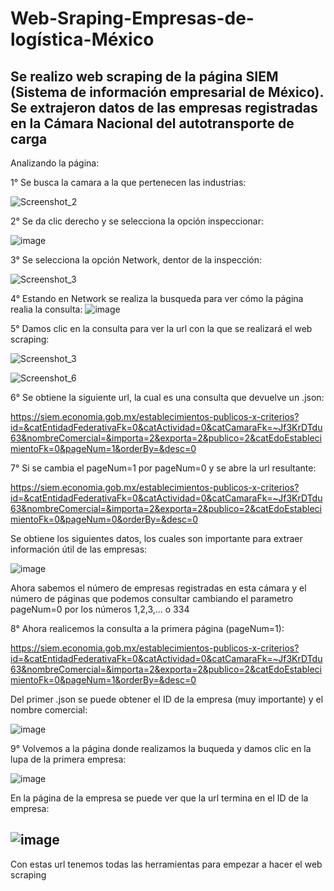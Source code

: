 # Web-Sraping-Empresas-de-logística-México
Se realizo web scraping de la página SIEM (Sistema de información empresarial de México). Se extrajeron datos de las empresas registradas en la Cámara Nacional del autotransporte de carga
---
Analizando la página:

1° Se busca la camara a la que pertenecen las industrias:

![Screenshot_2](https://user-images.githubusercontent.com/77293107/220796512-b2b9ccfe-d9bf-42e8-9743-dd9f5e3aa7ae.png)

2° Se da clic derecho y se selecciona la opción inspeccionar:

![image](https://user-images.githubusercontent.com/77293107/220794943-2e4d2ca9-749a-409d-8e10-2145494d23a4.png)

3° Se selecciona la opción Network, dentor de la inspección:

![Screenshot_3](https://user-images.githubusercontent.com/77293107/220796269-9b143b0f-ea43-4f32-962f-c3da77969c07.png)

4° Estando en Network se realiza la busqueda para ver cómo la página realia la consulta:
![image](https://user-images.githubusercontent.com/77293107/220795758-7545df11-7ee1-422d-84b0-aa266b25171b.png)

5° Damos clic en la consulta para ver la url con la que se realizará el web scraping:

![Screenshot_3](https://user-images.githubusercontent.com/77293107/220796645-e048d6bd-1295-43d0-8270-29fdbdc12ac3.png)

![Screenshot_6](https://user-images.githubusercontent.com/77293107/220796886-7572e689-6037-4526-82de-38e043b4e250.png)

6° Se obtiene la siguiente url, la cual es una consulta que devuelve un .json:

https://siem.economia.gob.mx/establecimientos-publicos-x-criterios?id=&catEntidadFederativaFk=0&catActividad=0&catCamaraFk=~Jf3KrDTdu63&nombreComercial=&importa=2&exporta=2&publico=2&catEdoEstablecimientoFk=0&pageNum=1&orderBy=&desc=0

7° Si se cambia el pageNum=1 por pageNum=0 y se abre la url resultante:

https://siem.economia.gob.mx/establecimientos-publicos-x-criterios?id=&catEntidadFederativaFk=0&catActividad=0&catCamaraFk=~Jf3KrDTdu63&nombreComercial=&importa=2&exporta=2&publico=2&catEdoEstablecimientoFk=0&pageNum=0&orderBy=&desc=0

Se obtiene los siguientes datos, los cuales son importante para extraer información útil de las empresas:

![image](https://user-images.githubusercontent.com/77293107/220798045-856f7486-9588-463e-8e66-8b2f75b6418e.png)

Ahora sabemos el número de empresas registradas en esta cámara y el número de páginas que podemos consultar cambiando el parametro pageNum=0 por los números 1,2,3,... o 334

8° Ahora realicemos la consulta a la primera página (pageNum=1):

https://siem.economia.gob.mx/establecimientos-publicos-x-criterios?id=&catEntidadFederativaFk=0&catActividad=0&catCamaraFk=~Jf3KrDTdu63&nombreComercial=&importa=2&exporta=2&publico=2&catEdoEstablecimientoFk=0&pageNum=1&orderBy=&desc=0

Del primer .json se puede obtener el ID de la empresa (muy importante) y el nombre comercial:

![image](https://user-images.githubusercontent.com/77293107/220799358-b87a1c21-23a7-4898-ab54-52f5e383045b.png)

9° Volvemos a la página donde realizamos la buqueda y damos clic en la lupa de la primera empresa:

![image](https://user-images.githubusercontent.com/77293107/220798692-71c80087-7be3-46ff-9f7e-d2bbaa4c5543.png)

En la página de la empresa se puede ver que la url termina en el ID de la empresa:

![image](https://user-images.githubusercontent.com/77293107/220798809-a8f72851-1d9c-4f98-862b-22dbc55b105f.png)
---
Con estas url tenemos todas las herramientas para empezar a hacer el web scraping


